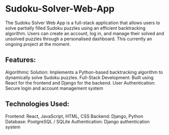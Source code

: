 # Sudoku-Solver-Web-App
The Sudoku Solver Web App is a full-stack application that allows users to solve partially filled Sudoku puzzles using an efficient backtracking algorithm. Users can create an account, log in, and manage their solved and unsolved puzzles through a personalised dashboard. This currently an ongoing project at the moment.

## Features:

Algorithmic Solution: Implements a Python-based backtracking algorithm to dynamically solve Sudoku puzzles.
Full-Stack Development: Built using React for the frontend and Django for the backend.
User Authentication: Secure login and account management system

## Technologies Used:

Frontend: React, JavaScript, HTML, CSS
Backend: Django, Python
Database: PostgreSQL / SQLite
Authentication: Django authentication system
